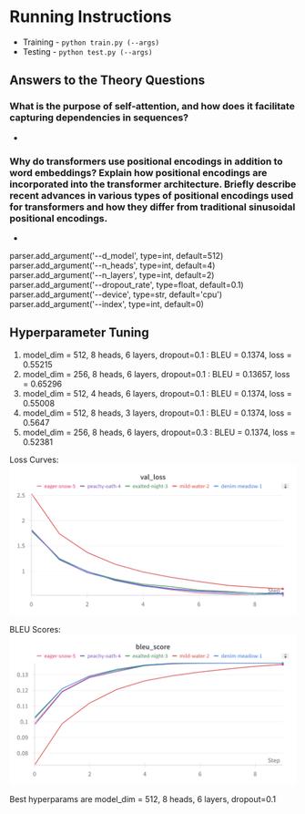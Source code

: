 # Running Instructions
* Training - `python train.py (--args)`
* Testing - `python test.py (--args)`

## Answers to the Theory Questions

### What is the purpose of self-attention, and how does it facilitate capturing dependencies in sequences?
*

### Why do transformers use positional encodings in addition to word embeddings? Explain how positional encodings are incorporated into the transformer architecture. Briefly describe recent advances in various types of positional encodings used for transformers and how they differ from traditional sinusoidal positional encodings.
*
parser.add_argument('--d_model', type=int, default=512)
    parser.add_argument('--n_heads', type=int, default=4)
    parser.add_argument('--n_layers', type=int, default=2)
    parser.add_argument('--dropout_rate', type=float, default=0.1)
    parser.add_argument('--device', type=str, default='cpu')
    parser.add_argument('--index', type=int, default=0)

## Hyperparameter Tuning

1. model_dim = 512, 8 heads, 6 layers, dropout=0.1 : BLEU = 0.1374, loss = 0.55215
2. model_dim = 256, 8 heads, 6 layers, dropout=0.1 : BLEU = 0.13657, loss = 0.65296
3. model_dim = 512, 4 heads, 6 layers, dropout=0.1 : BLEU = 0.1374, loss = 0.55008
4. model_dim = 512, 8 heads, 3 layers, dropout=0.1 : BLEU = 0.1374, loss = 0.5647
5. model_dim = 256, 8 heads, 6 layers, dropout=0.3 : BLEU = 0.1374, loss = 0.52381


Loss Curves:
![](loss.png)

BLEU Scores:
![](bleu.png)

Best hyperparams are model_dim = 512, 8 heads, 6 layers, dropout=0.1
